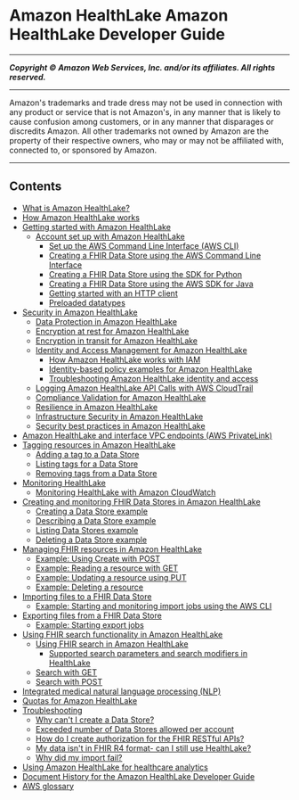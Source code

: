 # Amazon HealthLake Amazon HealthLake Developer Guide

-----
*****Copyright &copy; Amazon Web Services, Inc. and/or its affiliates. All rights reserved.*****

-----
Amazon's trademarks and trade dress may not be used in 
     connection with any product or service that is not Amazon's, 
     in any manner that is likely to cause confusion among customers, 
     or in any manner that disparages or discredits Amazon. All other 
     trademarks not owned by Amazon are the property of their respective
     owners, who may or may not be affiliated with, connected to, or 
     sponsored by Amazon.

-----
## Contents
+ [What is Amazon HealthLake?](what-is-amazon-health-lake.md)
+ [How Amazon HealthLake works](how-healthlake-works.md)
+ [Getting started with Amazon HealthLake](getting-started.md)
   + [Account set up with Amazon HealthLake](getting-started-amazon-health-lake.md)
      + [Set up the AWS Command Line Interface (AWS CLI)](setup-awscli.md)
      + [Creating a FHIR Data Store using the AWS Command Line Interface](healthlake-examples-cli.md)
      + [Creating a FHIR Data Store using the SDK for Python](healthlake-example-boto.md)
      + [Creating a FHIR Data Store using the AWS SDK for Java](healthlake-examples-java.md)
      + [Getting started with an HTTP client](getting-started-with-http.md)
      + [Preloaded datatypes](preloaded-data.md)
+ [Security in Amazon HealthLake](healthlake-security.md)
   + [Data Protection in Amazon HealthLake](data-protection.md)
   + [Encryption at rest for Amazon HealthLake](encryption-at-rest.md)
   + [Encryption in transit for Amazon HealthLake](encryption-in-transit.md)
   + [Identity and Access Management for Amazon HealthLake](security-iam.md)
      + [How Amazon HealthLake works with IAM](security_iam_service-with-iam.md)
      + [Identity-based policy examples for Amazon HealthLake](security_iam_id-based-policy-examples.md)
      + [Troubleshooting Amazon HealthLake identity and access](security_iam_troubleshoot.md)
   + [Logging Amazon HealthLake API Calls with AWS CloudTrail](logging-using-cloudtrail.md)
   + [Compliance Validation for Amazon HealthLake](SERVICENAME-compliance.md)
   + [Resilience in Amazon HealthLake](disaster-recovery-resiliency.md)
   + [Infrastructure Security in Amazon HealthLake](infrastructure-security.md)
   + [Security best practices in Amazon HealthLake](best-practices-security.md)
+ [Amazon HealthLake and interface VPC endpoints (AWS PrivateLink)](vpc-endpoints.md)
+ [Tagging resources in Amazon HealthLake](tagging.md)
   + [Adding a tag to a Data Store](add-a-tag.md)
   + [Listing tags for a Data Store](list-tags.md)
   + [Removing tags from a Data Store](remove-tags.md)
+ [Monitoring HealthLake](monitoring-overview.md)
   + [Monitoring HealthLake with Amazon CloudWatch](monitoring-cloudwatch.md)
+ [Creating and monitoring FHIR Data Stores in Amazon HealthLake](working-with-FHIR-healthlake.md)
   + [Creating a Data Store example](data-store-creation-example.md)
   + [Describing a Data Store example](data-store-describe-example.md)
   + [Listing Data Stores example](data-store-list-example.md)
   + [Deleting a Data Store example](data-store-deleting-example.md)
+ [Managing FHIR resources in Amazon HealthLake](crud-healthlake.md)
   + [Example: Using Create with POST](create-example.md)
   + [Example: Reading a resource with GET](read-example.md)
   + [Example: Updating a resource using PUT](update-example.md)
   + [Example: Deleting a resource](delete-example.md)
+ [Importing files to a FHIR Data Store](import-datastore.md)
   + [Example: Starting and monitoring import jobs using the AWS CLI](import-examples.md)
+ [Exporting files from a FHIR Data Store](export-datastore.md)
   + [Example: Starting export jobs](export-examples.md)
+ [Using FHIR search functionality in Amazon HealthLake](search-healthlake.md)
   + [Using FHIR search in Amazon HealthLake](using-search-healthlake.md)
      + [Supported search parameters and search modifiers in HealthLake](supported-search-healthlake.md)
   + [Search with GET](search-with-get.md)
   + [Search with POST](search-with-post.md)
+ [Integrated medical natural language processing (NLP)](integrated-medical-nlp.md)
+ [Quotas for Amazon HealthLake](quotas.md)
+ [Troubleshooting](troubleshooting.md)
   + [Why can't I create a Data Store?](iam-troubleshooting.md)
   + [Exceeded number of Data Stores allowed per account](limits-troubleshooting.md)
   + [How do I create authorization for the FHIR RESTful APIs?](authorization-troubleshooting.md)
   + [My data isn't in FHIR R4 format- can I still use HealthLake?](fhir-troubleshooting.md)
   + [Why did my import fail?](import-troubleshooting.md)
+ [Using Amazon HealthLake for healthcare analytics](healthlake-analytics.md)
+ [Document History for the Amazon HealthLake Developer Guide](doc-history.md)
+ [AWS glossary](glossary.md)